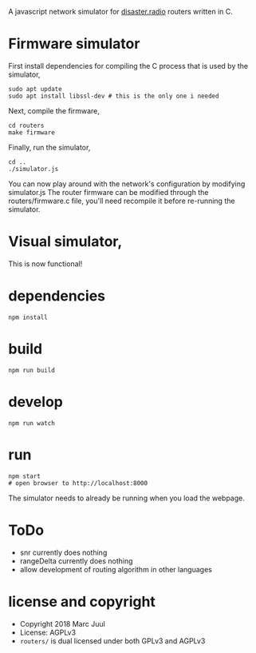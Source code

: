 
A javascript network simulator for [disaster.radio](https://disaster.radio) routers written in C.

# Firmware simulator
First install dependencies for compiling the C process that is used by the simulator,

```
sudo apt update
sudo apt install libssl-dev # this is the only one i needed
```

Next, compile the firmware,

```
cd routers
make firmware
```

Finally, run the simulator,

```
cd ..
./simulator.js
```

You can now play around with the network's configuration by modifying simulator.js
The router firmware can be modified through the routers/firmware.c file, you'll need recompile it before re-running the simulator.

# Visual simulator,
This is now functional!

# dependencies

```
npm install
```

# build

```
npm run build
```

# develop

```
npm run watch
```

# run
```
npm start
# open browser to http://localhost:8000
```

The simulator needs to already be running when you load the webpage.

# ToDo

* snr currently does nothing
* rangeDelta currently does nothing
* allow development of routing algorithm in other languages

# license and copyright

* Copyright 2018 Marc Juul
* License: AGPLv3
* `routers/` is dual licensed under both GPLv3 and AGPLv3
